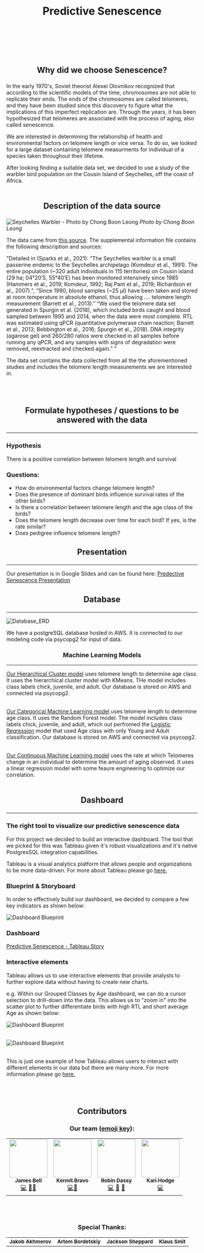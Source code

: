 # **<p align="center">Predictive Senescence</p>** <br/><br/>

## **<p align="center">Why did we choose Senescence?</p>**

In the early 1970's, Soviet theorist Alexei Olovnikov recognized that according to the scientific models of the time, chromosomes are not able to replicate their ends. The ends of the chromosomes are called telomeres, and they have been studied since this discovery to figure what the implications of this imperfect replication are. Through the years, it has been hypothesized that telomeres are associated with the process of aging, also called senescence.

We are interested in determining the relationship of health and environmental factors on telomere length or vice versa. To do so, we looked for a large dataset containing telomere measurments for individual of a species taken throughout their lifetime.

After looking finding a suitable data set, we decided to use a study of the warbler bird population on the Cousin Island of Seychelles, off the coast of Africa.
  <br/><br/>

## **<p align="center">Description of the data source</p>**

![Seychelles Warbler - Photo by Chong Boon Leong](https://user-images.githubusercontent.com/76575162/133174385-668707e5-8097-49fb-8998-21ec680a55eb.jpg)
<em>Photo by Chong Boon Leong</em>

The data came from [this source](https://data.world/datagov-uk/e102ccd7-cd2a-4e73-8fe2-ec3f5f415ae5). The supplemental information file contains the following description and sources:

"Detailed in (Sparks et al., 2021): “The Seychelles warbler is a small passerine endemic to the Seychelles archipelago (Komdeur et al., 1991). The entire population (~320 adult individuals in 115 territories) on Cousin island (29 ha; 04°20′S, 55°40′E) has been monitored intensively since 1985 (Hammers et al., 2019; Komdeur, 1992; Raj Pant et al., 2019; Richardson et al., 2007).”, “Since 1990, blood samples (~25 μl) have been taken and stored at room temperature in absolute ethanol, thus allowing …. telomere length measurement (Barrett et al., 2013).” “We used the telomere data set generated in Spurgin et al. (2018), which included birds caught and blood sampled between 1995 and 2014, when the data were most complete. RTL was estimated using qPCR (quantitative polymerase chain reaction; Barrett et al., 2013; Bebbington et al., 2016; Spurgin et al., 2018). DNA integrity (agarose gel) and 260/280 ratios were checked in all samples before running any qPCR, and any samples with signs of degradation were removed, reextracted and checked again.” "

The data set contains the data collected from all the the aforementioned studies and includes the telomere length measurements we are interested in.

<br/><br/>

## **<p align="center">Formulate hypotheses / questions to be answered with the data</p>**
---

### Hypothesis

There is a positive correlation between telomere length and survival

### Questions:

- How do environmental factors change telomere length?
- Does the presence of dominant birds influence survival rates of the other birds?
- Is there a correlation between telomere length and the age class of the birds?
- Does the telomere length decrease over time for each bird? If yes, is the rate similar?
- Does pedigree influence telomere length?

## **<p align="center">Presentation</p>**
---
Our presentation is in Google Slides and can be found here: [Predective Senescence Presentation](https://docs.google.com/presentation/d/1L9v7cA1KCoQ5ybVa5znx3wh-Nd-GpyE_nK2fvRqJfrA/edit?usp=sharing)

## **<p align="center">Database</p>**
---
![Database_ERD](https://github.com/MuzX9p088KKe/Predictive_Senescence/blob/main/Resources/Data/Formatting/Schema_ERD.png?raw=true)

We have a postgreSQL database hosted in AWS. It is connected to our modeling code via psycopg2 for input of data.

### **<p align="center">Machine Learning Models</p>**
---

[Our Hierarchical Cluster model](https://github.com/MuzX9p088KKe/Predictive_Senescence/blob/main/Resources/Notebook/HierarchicalClusteronly.ipynb) uses telomere length to determine age class. It uses the hierarchical cluster model with KMeans. THe model includes class labels chick, juvenile, and adult. Our database is stored on AWS and connected via psycopg2.
<br/><br/>

[Our Categorical Machine Learning model](https://github.com/MuzX9p088KKe/Predictive_Senescence/blob/main/Resources/Notebook/RandomForest.ipynb) uses telomere length to determine age class. It uses the Random Forest model. The model includes class labels chick, juvenile, and adult, which out perfromed the [Logistic Regression](https://github.com/MuzX9p088KKe/Predictive_Senescence/blob/main/Resources/Notebook/newLogisticRegression.ipynb) model that used Age class with only Young and Adult classification. Our database is stored on AWS and connected via psycopg2.
<br/><br/>

[Our Continuous Machine Learning model](https://github.com/MuzX9p088KKe/Predictive_Senescence/blob/main/Resources/Notebook/teloRateOfChange.ipynb) uses the rate at which Telomeres change in an individual to determine the amount of aging observed. It uses a linear regression model with some feaure engineering to optimize our correlation.
<br/><br/>

## **<p align="center">Dashboard</p>**
---
### The right tool to visualize our predictive senescence data

For this project we decided to build an interactive dashboard. The tool that we picked for this was Tableau given it's robust visualizations and it's native PostgresSQL integration capabilities.

Tableau is a visual analytics platform that allows people and organizations to be more data-driven. For more about Tableau please go [here.](https://www.tableau.com/why-tableau/what-is-tableau)

### Blueprint & Storyboard

In order to effectively build our dashboard, we decided to compare a few key indicators as shown below:

![Dashboard Blueprint](/Resources/Images/Dashboard_Blueprint.png)

### Dashboard

[Predictive Senescence - Tableau Story](https://public.tableau.com/views/Predictive_Senescence/PredictiveSenescence?:language=en-US&publish=yes&:display_count=n&:origin=viz_share_link)

### Interactive elements

Tableau allows us to use interactive elements that provide analysts to further explore data without having to create new charts.

e.g. Within our Grouped Classes by Age dashboard, we can do a cursor selection to drill-down into the data. This allows us to "zoom in" into the scatter plot to further differentiate birds with high RTL and short average Age as shown below:

![Dashboard Blueprint](/Resources/Images/Interactive_Element1.png)
<br/><br/>

![Dashboard Blueprint](/Resources/Images/Interactive_Element2.png)
<br/><br/>

This is just one example of how Tableau allows users to interact with different elements in our data but there are many more. For more information please go [here.](https://help.tableau.com/current/pro/desktop/en-us/actions_dashboards.htm)

<br/><br/>

## **<p align="center">Contributors</p>**

### <p align="center">Our team ([emoji key](https://allcontributors.org/docs/en/emoji-key)):</p>

<table align= "center">
  <tr>
    <td align="center"><a href="https://github.com/Jamesrx33"><img src="https://avatars.githubusercontent.com/u/68870179?v=4?s=100" width="100px;" alt=""/><br /><sub><b>James Bell</b></sub></a><br /><a href="https://github.com/MuzX9p088KKe/Predictive_Senescence/commits?author=Jamesrx33" title="Code">💻</a> <a href="https://github.com/MuzX9p088KKe/Predictive_Senescence/pulls?q=is%3Apr+reviewed-by%3AJamesrx33" title="Reviewed Pull Requests">👀<a href="#ideas-Jamesrx33" title="Ideas, Planning, & Feedback">🤔</a></td>
    <td align="center"><a href="https://github.com/kermitbravo"><img src="https://avatars.githubusercontent.com/u/24511616?v=4?s=100" width="100px;" alt=""/><br /><sub><b>Kermit Bravo</b></sub></a><br /><a href="https://github.com/MuzX9p088KKe/Predictive_Senescence/commits?author=kermitbravo" title="Code">💻</a><a href="#design-kermitbravo" title="Design">🎨</a></td>
    <td align="center"><a href="https://github.com/MuzX9p088KKe"><img src="https://avatars.githubusercontent.com/u/76575162?v=4?s=100" width="100px;" alt=""/><br /><sub><b>Robin Dassy</b></sub></a><br /><a href="https://github.com/MuzX9p088KKe/Predictive_Senescence/commits?author=MuzX9p088KKe" title="Code">💻</a> <a href="https://github.com/MuzX9p088KKe/Predictive_Senescence/pulls?q=is%3Apr+reviewed-by%3AMuzX9p088KKe" title="Reviewed Pull Requests">👀</a> <a href="#ideas-MuzX9p088KKe" title="Ideas, Planning, & Feedback">🤔</a></td>
    <td align="center"><a href="https://github.com/Khodge15"><img src="https://avatars.githubusercontent.com/u/82460401?v=4?s=100" width="100px;" alt=""/><br /><sub><b>Kari Hodge</b></sub></a><br /><a href="https://github.com/MuzX9p088KKe/Predictive_Senescence/commits?author=Khodge15" title="Code">💻</a>
  
  </tr>
 </table>
 <br/><br/>
  
  ### <p align="center">Special Thanks:</p>
  
  <table align= "center">
    <tr>
      <td align="center"><sub><b>Jakob Akhmerov</b></td>
      <td align="center"><sub><b>Artem Bordetskiy</b></td>
      <td align="center"><sub><b>Jackson Sheppard</b></td>
      <td align="center"><sub><b>Klaus Smit</b></td>
    </tr>
  </table>
 
